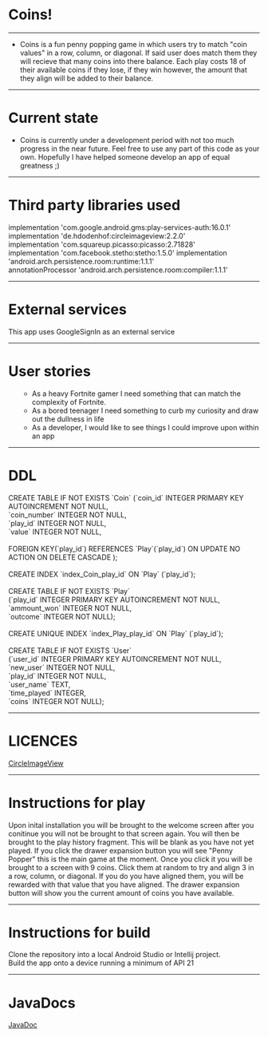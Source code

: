 <h1>Coins!</h1>
<hr />
<ul>
<li>
<p>Coins is a fun penny popping game in which users try to match "coin values" in a row, column, or diagonal. If said user does match them they will recieve that many coins into there balance. Each play costs 18 of their available coins if they lose, if they win however, the amount that they align will be added to their balance.</p>
</li>
</ul>
<hr />
<h1>Current state</h1>
<ul>
<li>Coins is currently under a development period with not too much progress in the near future. Feel free to use any part of this code as your own. Hopefully I have helped someone develop an app of equal greatness ;)</li>
</ul>
<hr />
<h1>Third party libraries used</h1>
<p>implementation 'com.google.android.gms:play-services-auth:16.0.1'<br/> implementation 'de.hdodenhof:circleimageview:2.2.0'<br/> implementation 'com.squareup.picasso:picasso:2.71828' <br/>implementation 'com.facebook.stetho:stetho:1.5.0' implementation 'android.arch.persistence.room:runtime:1.1.1'<br/> annotationProcessor 'android.arch.persistence.room:compiler:1.1.1'</p>
<hr />
<h1>External services</h1>
<p>This app uses GoogleSignIn as an external service</p>
<hr />
<h1>User stories</h1>
<ul>
<ul>
<li>As a heavy Fortnite gamer I need something that can match the complexity of Fortnite.</li>
<li>As a bored teenager I need something to curb my curiosity and draw out the dullness in life</li>
<li>As a developer, I would like to see things I could improve upon within an app</li>
</ul>
</ul>
<hr />
<h1>DDL</h1>
<p>CREATE TABLE IF NOT EXISTS `Coin` (`coin_id` INTEGER PRIMARY KEY AUTOINCREMENT NOT NULL,<br /> `coin_number` INTEGER NOT NULL,<br /> `play_id` INTEGER NOT NULL,<br /> `value` INTEGER NOT NULL,<br /> <br />FOREIGN KEY(`play_id`) REFERENCES `Play`(`play_id`) ON UPDATE NO ACTION ON DELETE CASCADE ); <br /><br /> CREATE INDEX `index_Coin_play_id` ON `Play` (`play_id`); <br /> <br />CREATE TABLE IF NOT EXISTS `Play`<br /> (`play_id` INTEGER PRIMARY KEY AUTOINCREMENT NOT NULL,<br /> `ammount_won` INTEGER NOT NULL,<br /> `outcome` INTEGER NOT NULL);<br /> <br />CREATE UNIQUE INDEX `index_Play_play_id` ON `Play` (`play_id`);<br /><br /> CREATE TABLE IF NOT EXISTS `User`<br /> (`user_id` INTEGER PRIMARY KEY AUTOINCREMENT NOT NULL,<br /> `new_user` INTEGER NOT NULL,<br /> `play_id` INTEGER NOT NULL,<br /> `user_name` TEXT,<br /> `time_played` INTEGER,<br /> `coins` INTEGER NOT NULL);</p>
<hr />
<h1>LICENCES</h1>
<p><a href="https://github.com/hdodenhof/CircleImageView/blob/master/LICENSE.txt">CircleImageView</a></p>
<hr />
<h1>Instructions for play</h1>
<p>Upon inital installation you will be brought to the welcome screen after you conitinue you will not be brought to that screen again. You will then be brought to the play history fragment. This will be blank as you have not yet played. If you click the drawer expansion button you will see "Penny Popper" this is the main game at the moment. Once you click it you will be brought to a screen with 9 coins. Click them at random to try and align 3 in a row, column, or diagonal. If you do you have aligned them, you will be rewarded with that value that you have aligned. The drawer expansion button will show you the current amount of coins you have available.</p>
<hr />
<h1>Instructions for build</h1>
<p>Clone the repository into a local Android Studio or Intellij project.<br /> Build the app onto a device running a minimum of API 21</p>
<hr/>
<h1>JavaDocs</h1>

[JavaDoc](github.com/ToraKaji/Coins/tree/master/docs/api)
